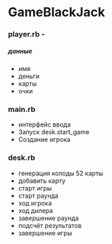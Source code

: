 # GameBlackJack
### player.rb - 
##### данные 
* имя 
* деньги 
* карты 
* очки

### main.rb 
* интерфейс ввода
* Запуск desk.start_game
* Создание игрока

### desk.rb
* генерация колоды 52 карты
* добавить карту
* старт игры
* старт раунда
* ход игрока
* ход дилера
* завершение раунда
* подсчёт результатов
* завершение игры
